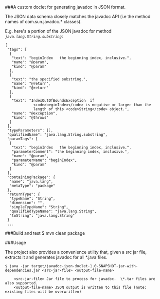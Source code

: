###A custom doclet for generating javadoc in JSON format.

The JSON data schema closely matches the javadoc API (i.e the method names of 
com.sun.javadoc.\* classes).

E.g. here's a portion of the JSON javadoc for method _`java.lang.String.substring`_:

    {
     "tags": [
      {
       "text": "beginIndex   the beginning index, inclusive.",
       "name": "@param",
       "kind": "@param"
      },
      {
       "text": "the specified substring.",
       "name": "@return",
       "kind": "@return"
      },
      {
       "text": "IndexOutOfBoundsException  if
                 <code>beginIndex</code> is negative or larger than the
                 length of this <code>String</code> object.",
       "name": "@exception",
       "kind": "@throws"
      }
     ],
     "typeParameters": [],
     "qualifiedName": "java.lang.String.substring",
     "paramTags": [
      {
       "text": "beginIndex   the beginning index, inclusive.",
       "parameterComment": "the beginning index, inclusive.",
       "name": "@param",
       "parameterName": "beginIndex",
       "kind": "@param"
      }
     ],
     "containingPackage": {
      "name": "java.lang",
      "metaType": "package"
     },
     "returnType": {
      "typeName": "String",
      "dimension": "",
      "simpleTypeName": "String",
      "qualifiedTypeName": "java.lang.String",
      "toString": "java.lang.String"
     } 
     ...

###Build and test
    $ mvn clean package

###Usage 

The project also provides a convenience utility that, given a src jar file, extracts it
and generates javadoc for all \*.java files.


    $ java -jar target/javadoc-json-doclet-1.0-SNAPSHOT-jar-with-dependencies.jar <src-jar-file> <output-file-name>

        <src-jar-file> Jar file to process for javadoc.  \*.tar files are also supported.
        <output-file-name> JSON output is written to this file (note: existing files will be overwritten)





